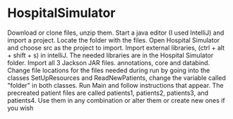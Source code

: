 # HospitalSimulator
Download or clone files, unzip them. Start a java editor (I used IntelliJ) and import a project. 
Locate the folder with the files.
Open Hospital Simulator and choose src as the project to import.
Import external libraries, (ctrl + alt + shift + s) in intelliJ. The needed libraries are in the Hospital Simulator folder.
Import all 3 Jackson JAR files. annotations, core and databind. 
Change file locations for the files needed during run by going into the classes SetUpResources and ReadNewPatients, change the variable called "folder" in both classes.
Run Main and follow instructions that appear. 
The precreated patient files are called patients1, patients2, patients3, and patients4.
Use them in any combination or alter them or create new ones if you wish
